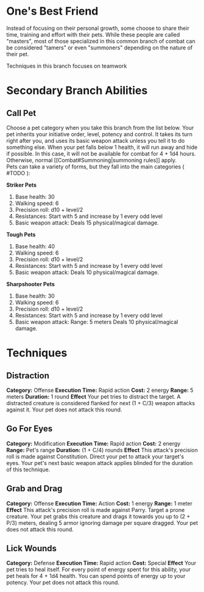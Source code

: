 # One's Best Friend
Instead of focusing on their personal growth, some choose to share their time, training and effort with their pets. While these people are called "masters", most of those specialized in this common branch of combat can be considered "tamers" or even "summoners" depending on the nature of their pet. 

Techniques in this branch focuses on teamwork

# Secondary Branch Abilities
## Call Pet
Choose a pet category when you take this branch from the list below. Your pet inherits your initiative order, level, potency and control. It takes its turn right after you, and uses its basic weapon attack unless you tell it to do something else. When your pet falls below 1 health, it will run away and hide if possible. In this case, it will not be available for combat for 4 + 1d4 hours. Otherwise, normal [[Combat#Summoning|summoning rules]] apply.  
Pets can take a variety of forms, but they fall into the main categories ( #TODO ):

**Striker Pets**
1. Base health: 30
2. Walking speed: 6
3. Precision roll: d10 + level/2
4. Resistances: Start with 5 and increase by 1 every odd level
5. Basic weapon attack: 
	Deals 15 physical/magical damage.

**Tough Pets**
1. Base health: 40
2. Walking speed: 6
3. Precision roll: d10 + level/2
4. Resistances: Start with 5 and increase by 1 every odd level
5. Basic weapon attack: 
	Deals 10 physical/magical damage.

**Sharpshooter Pets**
1. Base health: 30
2. Walking speed: 6
3. Precision roll: d10 + level/2
4. Resistances: Start with 5 and increase by 1 every odd level
5. Basic weapon attack:
	Range: 5 meters
	Deals 10 physical/magical damage.

# Techniques
## Distraction
**Category:** Offense
**Execution Time:** Rapid action
**Cost:** 2 energy
**Range:** 5 meters
**Duration:** 1 round
**Effect**
	Your pet tries to distract the target. A distracted creature is considered flanked for next (1 + C/3) weapon attacks against it.
	Your pet does not attack this round.

## Go For Eyes
**Category:** Modification
**Execution Time:** Rapid action
**Cost:** 2 energy
**Range:** Pet's range
**Duration:** (1 + C/4) rounds
**Effect**
	This attack's precision roll is made against Constitution.
	Direct your pet to attack your target's eyes. Your pet's next basic weapon attack applies blinded for the duration of this technique.

## Grab and Drag
**Category:** Offense
**Execution Time:** Action
**Cost:** 1 energy
**Range:** 1 meter
**Effect**
	This attack's precision roll is made against Parry.
	Target a prone creature. Your pet grabs this creature and drags it towards you up to (2 + P/3) meters, dealing 5 armor ignoring damage per square dragged.
	Your pet does not attack this round.

## Lick Wounds
**Category:** Defense
**Execution Time:** Rapid action
**Cost:** Special
**Effect**
	Your pet tries to heal itself. For every point of energy spent for this ability, your pet heals for 4 + 1d4 health. You can spend points of energy up to your potency.
	Your pet does not attack this round.